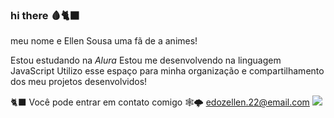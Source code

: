 ### hi there 🩸🐈‍⬛

meu nome e Ellen Sousa
uma fã de a  animes!

Estou estudando na _Alura_
Estou me desenvolvendo na linguagem JavaScript
Utilizo esse espaço para minha organização e compartilhamento dos meu projetos desenvolvidos!

🐈‍⬛ Você pode entrar em contato comigo 🕸️🌩️
edozellen.22@email.com
![](https://media1.tenor.com/m/_CCHccHhrF0AAAAC/mesmerizer-miku.gif)
